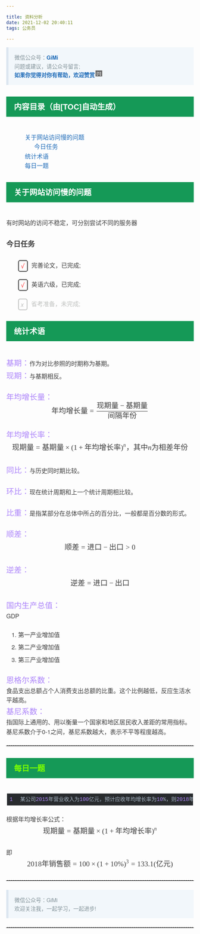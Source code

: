 ```yaml
---

title: 资料分析
date: 2021-12-02 20:40:11
tags: 公务员

---
```


<div class="output_wrapper" id="output_wrapper_id" style="font-size: 16px; color: rgb(62, 62, 62); line-height: 1.6; word-spacing: 0px; letter-spacing: 0px; font-family: 'Helvetica Neue', Helvetica, 'Hiragino Sans GB', 'Microsoft YaHei', Arial, sans-serif;"><blockquote style="line-height: inherit; display: block; padding: 15px 15px 15px 1rem; font-size: 0.9em; margin: 1em 0px; color: rgb(129, 145, 152); border-left: 6px solid rgb(220, 230, 240); background: rgb(242, 247, 251); overflow: auto; overflow-wrap: normal; word-break: normal;">
  <p style="font-size: inherit; color: inherit; line-height: inherit; padding: 0px; margin: 0px;">微信公众号：<strong style="font-size: inherit; color: inherit; line-height: inherit; margin: 0px; padding: 0px; font-weight: bold;"><a href="#jump_10" style="font-size: inherit; line-height: inherit; margin: 0px; padding: 0px; text-decoration: none; color: rgb(30, 107, 184); overflow-wrap: break-word;">GiMi</a></strong><br>问题或建议，请公众号留言;<br><strong style="font-size: inherit; color: inherit; line-height: inherit; margin: 0px; padding: 0px; font-weight: bold;"><a href="#jump_20" style="font-size: inherit; line-height: inherit; margin: 0px; padding: 0px; text-decoration: none; color: rgb(30, 107, 184); overflow-wrap: break-word;">如果你觉得对你有帮助，欢迎赞赏</a><a href="#footnote-1" style="font-size: inherit; line-height: inherit; margin: 0px; padding: 0px; text-decoration: none; color: rgb(30, 107, 184); overflow-wrap: break-word;"><sup style="line-height: inherit; vertical-align: super; margin: 0px 2px; padding: 1px 3px; color: rgb(255, 255, 255); background: rgb(102, 102, 102); font-size: 0.7em;">[1]</sup></a></strong></p>
</blockquote>
<h3 id="htoc" style="line-height: inherit; margin: 1.5em 0px; font-weight: bold; font-size: 1.3em; background: rgb(21, 153, 87); color: rgb(255, 255, 255); padding: 0.5em 1em; margin-bottom: 2em;"><span style="font-size: inherit; color: inherit; line-height: inherit; margin: 0px; padding: 0px;">内容目录（由[TOC]自动生成）</span></h3>
<p class="toc" id="tocid_0" style="font-size: inherit; color: inherit; line-height: inherit; padding: 0px; margin: 1.5em 0px; margin-left: 25px;"><span class="toc_item" style="font-size: inherit; color: inherit; line-height: inherit; margin: 0px; padding: 0px; display: block;"><span class="toc_left" style="font-size: inherit; color: inherit; line-height: inherit; margin: 0px; padding: 0px; margin-left: 25px;"><a href="#h" style="font-size: inherit; line-height: inherit; margin: 0px; padding: 0px; text-decoration: none; color: rgb(30, 107, 184); overflow-wrap: break-word;">关于网站访问慢的问题</a></span></span><span class="toc_item" style="font-size: inherit; color: inherit; line-height: inherit; margin: 0px; padding: 0px; display: block;"><span class="toc_left" style="font-size: inherit; color: inherit; line-height: inherit; margin: 0px; padding: 0px; margin-left: 25px;"><span class="toc_left" style="font-size: inherit; color: inherit; line-height: inherit; margin: 0px; padding: 0px; margin-left: 25px;"><a href="#h-1" style="font-size: inherit; line-height: inherit; margin: 0px; padding: 0px; text-decoration: none; color: rgb(30, 107, 184); overflow-wrap: break-word;">今日任务</a></span></span></span><span class="toc_item" style="font-size: inherit; color: inherit; line-height: inherit; margin: 0px; padding: 0px; display: block;"><span class="toc_left" style="font-size: inherit; color: inherit; line-height: inherit; margin: 0px; padding: 0px; margin-left: 25px;"><a href="#h-2" style="font-size: inherit; line-height: inherit; margin: 0px; padding: 0px; text-decoration: none; color: rgb(30, 107, 184); overflow-wrap: break-word;">统计术语</a></span></span><span class="toc_item" style="font-size: inherit; color: inherit; line-height: inherit; margin: 0px; padding: 0px; display: block;"><span class="toc_left" style="font-size: inherit; color: inherit; line-height: inherit; margin: 0px; padding: 0px; margin-left: 25px;"><a href="#hspanstylecolor7bff00span" style="font-size: inherit; line-height: inherit; margin: 0px; padding: 0px; text-decoration: none; color: rgb(30, 107, 184); overflow-wrap: break-word;">每日一题</a></span></span></p>
<h3 id="h" style="line-height: inherit; margin: 1.5em 0px; font-weight: bold; font-size: 1.3em; background: rgb(21, 153, 87); color: rgb(255, 255, 255); padding: 0.5em 1em; margin-bottom: 2em;"><span style="font-size: inherit; color: inherit; line-height: inherit; margin: 0px; padding: 0px;">关于网站访问慢的问题</span></h3>
<p style="font-size: inherit; color: inherit; line-height: inherit; padding: 0px; margin: 1.5em 0px;">有时网站的访问不稳定，可分别尝试不同的服务器</p>
<h4 id="h-1" style="color: inherit; line-height: inherit; padding: 0px; margin: 1.5em 0px; font-weight: bold; font-size: 1.2em;"><span style="font-size: inherit; color: inherit; line-height: inherit; margin: 0px; padding: 0px;">今日任务</span></h4>
<ul style="font-size: inherit; color: inherit; line-height: inherit; margin: 0px; padding: 0px; padding-left: 32px; list-style-type: disc;">
<p class="task-list-list checked" style="font-size: inherit; line-height: inherit; padding: 0px; margin: 1.5em 0px; color: rgb(62, 62, 62); list-style-type: none;"><i class="icon_check" style="font-size: inherit; color: inherit; line-height: inherit; margin: 0px; padding: 0px; display: inline-block; vertical-align: middle; margin-right: 10px;"><span style="border: 2px solid rgb(62, 62, 62); color: red; padding: 2px 8px 2px 5px; border-radius: 5px;">√</span></i>完善论文，已完成;</p>
<p class="task-list-list checked" style="font-size: inherit; line-height: inherit; padding: 0px; margin: 1.5em 0px; color: rgb(62, 62, 62); list-style-type: none;"><i class="icon_check" style="font-size: inherit; color: inherit; line-height: inherit; margin: 0px; padding: 0px; display: inline-block; vertical-align: middle; margin-right: 10px;"><span style="border: 2px solid rgb(62, 62, 62); color: red; padding: 2px 8px 2px 5px; border-radius: 5px;">√</span></i>英语六级，已完成;</p>
<p class="task-list-list uncheck" style="font-size: inherit; line-height: inherit; padding: 0px; margin: 1.5em 0px; color: rgb(191, 193, 191); list-style-type: none;"><i class="icon_uncheck" style="font-size: inherit; color: inherit; line-height: inherit; margin: 0px; padding: 0px; display: inline-block; vertical-align: middle; margin-right: 10px;"><span style="border: 2px solid rgb(191, 193, 191); color: rgb(191, 193, 191); padding: 2px 8px 2px 5px; border-radius: 5px;">x</span></i><span style="font-size: inherit; color: inherit; line-height: inherit; margin: 0px; padding: 0px;">省考准备，未完成; </span></p>
</ul>
<h3 id="h-2" style="line-height: inherit; margin: 1.5em 0px; font-weight: bold; font-size: 1.3em; background: rgb(21, 153, 87); color: rgb(255, 255, 255); padding: 0.5em 1em; margin-bottom: 2em;"><span style="font-size: inherit; color: inherit; line-height: inherit; margin: 0px; padding: 0px;">统计术语</span></h3>
<p style="font-size: inherit; color: inherit; line-height: inherit; padding: 0px; margin: 1.5em 0px;"><span style="line-height: inherit; margin: 0px; padding: 0px; font-size: 1.3em; color: #AE87FA;">基期：</span>作为对比参照的时期称为基期。<br><span style="line-height: inherit; margin: 0px; padding: 0px; font-size: 1.3em; color: #AE87FA;">现期：</span>与基期相反。</p>
<p style="font-size: inherit; color: inherit; line-height: inherit; padding: 0px; margin: 1.5em 0px;"><span style="line-height: inherit; margin: 0px; padding: 0px; font-size: 1.3em; color: #AE87FA;">年均增长量：</span><span class="katex-display" style="display: block; text-align: center; color: inherit; line-height: inherit; margin: 0px; padding: 0px; font-size: 1.22em;"><span class="katex" style="font: 1.21em / 1.2 KaTeX_Main, 'Times New Roman', serif; text-indent: 0px; text-rendering: auto; font-size: inherit; color: inherit; line-height: inherit; margin: 0px; white-space: nowrap; display: inline-block; text-align: center; padding: 3px;"><span class="katex-mathml" style="font-size: inherit; color: inherit; line-height: inherit; margin: 0px; position: absolute; clip: rect(1px, 1px, 1px, 1px); padding: 0px; border: 0px; height: 1px; width: 1px; overflow: hidden;"></span><span class="katex-html" aria-hidden="true" style="font-size: inherit; color: inherit; line-height: inherit; margin: 0px; padding: 0px; display: block;"><span class="base" style="font-size: inherit; color: inherit; line-height: inherit; margin: 0px; padding: 0px; position: relative; display: inline-block; white-space: nowrap; width: min-content;"><span class="strut" style="font-size: inherit; color: inherit; line-height: inherit; margin: 0px; padding: 0px; display: inline-block; height: 0.36687em; vertical-align: 0em;"></span><span class="mord cjk_fallback" style="font-size: inherit; color: inherit; line-height: inherit; margin: 0px; padding: 0px;">年</span><span class="mord cjk_fallback" style="font-size: inherit; color: inherit; line-height: inherit; margin: 0px; padding: 0px;">均</span><span class="mord cjk_fallback" style="font-size: inherit; color: inherit; line-height: inherit; margin: 0px; padding: 0px;">增</span><span class="mord cjk_fallback" style="font-size: inherit; color: inherit; line-height: inherit; margin: 0px; padding: 0px;">长</span><span class="mord cjk_fallback" style="font-size: inherit; color: inherit; line-height: inherit; margin: 0px; padding: 0px;">量</span><span class="mspace" style="font-size: inherit; color: inherit; line-height: inherit; margin: 0px; padding: 0px; display: inline-block; margin-right: 0.2777777777777778em;"></span><span class="mrel" style="font-size: inherit; color: inherit; line-height: inherit; margin: 0px; padding: 0px;">=</span><span class="mspace" style="font-size: inherit; color: inherit; line-height: inherit; margin: 0px; padding: 0px; display: inline-block; margin-right: 0.2777777777777778em;"></span></span><span class="base" style="font-size: inherit; color: inherit; line-height: inherit; margin: 0px; padding: 0px; position: relative; display: inline-block; white-space: nowrap; width: min-content;"><span class="strut" style="font-size: inherit; color: inherit; line-height: inherit; margin: 0px; padding: 0px; display: inline-block; height: 1.9463300000000001em; vertical-align: -0.686em;"></span><span class="mord" style="font-size: inherit; color: inherit; line-height: inherit; margin: 0px; padding: 0px;"><span class="mopen nulldelimiter" style="font-size: inherit; color: inherit; line-height: inherit; margin: 0px; padding: 0px; display: inline-block; width: 0.12em;"></span><span class="mfrac" style="font-size: inherit; color: inherit; line-height: inherit; margin: 0px; padding: 0px;"><span class="vlist-t vlist-t2" style="font-size: inherit; color: inherit; line-height: inherit; margin: 0px; padding: 0px; display: inline-table; table-layout: fixed; margin-right: -2px;"><span class="vlist-r" style="font-size: inherit; color: inherit; line-height: inherit; margin: 0px; padding: 0px; display: table-row; text-align: center;"><span class="vlist" style="font-size: inherit; color: inherit; line-height: inherit; margin: 0px; padding: 0px; display: table-cell; vertical-align: bottom; position: relative; height: 1.2603300000000002em;"><span style="font-size: inherit; color: inherit; line-height: inherit; margin: 0px; padding: 0px; display: block; height: 0px; position: relative; top: -2.314em;"><span class="pstrut" style="font-size: inherit; color: inherit; line-height: inherit; margin: 0px; padding: 0px; display: inline-block; overflow: hidden; width: 0px; height: 3em;"></span><span class="mord" style="font-size: inherit; color: inherit; line-height: inherit; margin: 0px; padding: 0px; display: inline-block;"><span class="mord cjk_fallback" style="font-size: inherit; color: inherit; line-height: inherit; margin: 0px; padding: 0px;">间</span><span class="mord cjk_fallback" style="font-size: inherit; color: inherit; line-height: inherit; margin: 0px; padding: 0px;">隔</span><span class="mord cjk_fallback" style="font-size: inherit; color: inherit; line-height: inherit; margin: 0px; padding: 0px;">年</span><span class="mord cjk_fallback" style="font-size: inherit; color: inherit; line-height: inherit; margin: 0px; padding: 0px;">份</span></span></span><span style="font-size: inherit; color: inherit; line-height: inherit; margin: 0px; padding: 0px; display: block; height: 0px; position: relative; top: -3.23em;"><span class="pstrut" style="font-size: inherit; color: inherit; line-height: inherit; margin: 0px; padding: 0px; display: inline-block; overflow: hidden; width: 0px; height: 3em;"></span><span class="frac-line" style="font-size: inherit; color: inherit; line-height: inherit; margin: 0px; padding: 0px; display: inline-block; width: 100%; border-bottom-style: solid; border-bottom-width: 0.04em;"></span></span><span style="font-size: inherit; color: inherit; line-height: inherit; margin: 0px; padding: 0px; display: block; height: 0px; position: relative; top: -3.677em;"><span class="pstrut" style="font-size: inherit; color: inherit; line-height: inherit; margin: 0px; padding: 0px; display: inline-block; overflow: hidden; width: 0px; height: 3em;"></span><span class="mord" style="font-size: inherit; color: inherit; line-height: inherit; margin: 0px; padding: 0px; display: inline-block;"><span class="mord cjk_fallback" style="font-size: inherit; color: inherit; line-height: inherit; margin: 0px; padding: 0px;">现</span><span class="mord cjk_fallback" style="font-size: inherit; color: inherit; line-height: inherit; margin: 0px; padding: 0px;">期</span><span class="mord cjk_fallback" style="font-size: inherit; color: inherit; line-height: inherit; margin: 0px; padding: 0px;">量</span><span class="mspace" style="font-size: inherit; color: inherit; line-height: inherit; margin: 0px; padding: 0px; display: inline-block; margin-right: 0.2222222222222222em;"></span><span class="mbin" style="font-size: inherit; color: inherit; line-height: inherit; margin: 0px; padding: 0px;">−</span><span class="mspace" style="font-size: inherit; color: inherit; line-height: inherit; margin: 0px; padding: 0px; display: inline-block; margin-right: 0.2222222222222222em;"></span><span class="mord cjk_fallback" style="font-size: inherit; color: inherit; line-height: inherit; margin: 0px; padding: 0px;">基</span><span class="mord cjk_fallback" style="font-size: inherit; color: inherit; line-height: inherit; margin: 0px; padding: 0px;">期</span><span class="mord cjk_fallback" style="font-size: inherit; color: inherit; line-height: inherit; margin: 0px; padding: 0px;">量</span></span></span></span><span class="vlist-s" style="color: inherit; line-height: inherit; margin: 0px; padding: 0px; display: table-cell; vertical-align: bottom; font-size: 1px; width: 2px; min-width: 2px;"></span></span><span class="vlist-r" style="font-size: inherit; color: inherit; line-height: inherit; margin: 0px; padding: 0px; display: table-row; text-align: center;"><span class="vlist" style="font-size: inherit; color: inherit; line-height: inherit; margin: 0px; padding: 0px; display: table-cell; vertical-align: bottom; position: relative; height: 0.686em;"><span style="font-size: inherit; color: inherit; line-height: inherit; margin: 0px; padding: 0px; display: block; height: 0px; position: relative;"></span></span></span></span></span><span class="mclose nulldelimiter" style="font-size: inherit; color: inherit; line-height: inherit; margin: 0px; padding: 0px; display: inline-block; width: 0.12em;"></span></span></span></span></span></span></p>
<p style="font-size: inherit; color: inherit; line-height: inherit; padding: 0px; margin: 1.5em 0px;"><span style="line-height: inherit; margin: 0px; padding: 0px; font-size: 1.3em; color: #AE87FA;">年均增长率：</span><span class="katex-display" style="display: block; text-align: center; color: inherit; line-height: inherit; margin: 0px; padding: 0px; font-size: 1.22em;"><span class="katex" style="font: 1.21em / 1.2 KaTeX_Main, 'Times New Roman', serif; text-indent: 0px; text-rendering: auto; font-size: inherit; color: inherit; line-height: inherit; margin: 0px; white-space: nowrap; display: inline-block; text-align: center; padding: 3px;"><span class="katex-mathml" style="font-size: inherit; color: inherit; line-height: inherit; margin: 0px; position: absolute; clip: rect(1px, 1px, 1px, 1px); padding: 0px; border: 0px; height: 1px; width: 1px; overflow: hidden;"></span><span class="katex-html" aria-hidden="true" style="font-size: inherit; color: inherit; line-height: inherit; margin: 0px; padding: 0px; display: block;"><span class="base" style="font-size: inherit; color: inherit; line-height: inherit; margin: 0px; padding: 0px; position: relative; display: inline-block; white-space: nowrap; width: min-content;"><span class="strut" style="font-size: inherit; color: inherit; line-height: inherit; margin: 0px; padding: 0px; display: inline-block; height: 0.36687em; vertical-align: 0em;"></span><span class="mord cjk_fallback" style="font-size: inherit; color: inherit; line-height: inherit; margin: 0px; padding: 0px;">现</span><span class="mord cjk_fallback" style="font-size: inherit; color: inherit; line-height: inherit; margin: 0px; padding: 0px;">期</span><span class="mord cjk_fallback" style="font-size: inherit; color: inherit; line-height: inherit; margin: 0px; padding: 0px;">量</span><span class="mspace" style="font-size: inherit; color: inherit; line-height: inherit; margin: 0px; padding: 0px; display: inline-block; margin-right: 0.2777777777777778em;"></span><span class="mrel" style="font-size: inherit; color: inherit; line-height: inherit; margin: 0px; padding: 0px;">=</span><span class="mspace" style="font-size: inherit; color: inherit; line-height: inherit; margin: 0px; padding: 0px; display: inline-block; margin-right: 0.2777777777777778em;"></span></span><span class="base" style="font-size: inherit; color: inherit; line-height: inherit; margin: 0px; padding: 0px; position: relative; display: inline-block; white-space: nowrap; width: min-content;"><span class="strut" style="font-size: inherit; color: inherit; line-height: inherit; margin: 0px; padding: 0px; display: inline-block; height: 0.66666em; vertical-align: -0.08333em;"></span><span class="mord cjk_fallback" style="font-size: inherit; color: inherit; line-height: inherit; margin: 0px; padding: 0px;">基</span><span class="mord cjk_fallback" style="font-size: inherit; color: inherit; line-height: inherit; margin: 0px; padding: 0px;">期</span><span class="mord cjk_fallback" style="font-size: inherit; color: inherit; line-height: inherit; margin: 0px; padding: 0px;">量</span><span class="mspace" style="font-size: inherit; color: inherit; line-height: inherit; margin: 0px; padding: 0px; display: inline-block; margin-right: 0.2222222222222222em;"></span><span class="mbin" style="font-size: inherit; color: inherit; line-height: inherit; margin: 0px; padding: 0px;">×</span><span class="mspace" style="font-size: inherit; color: inherit; line-height: inherit; margin: 0px; padding: 0px; display: inline-block; margin-right: 0.2222222222222222em;"></span></span><span class="base" style="font-size: inherit; color: inherit; line-height: inherit; margin: 0px; padding: 0px; position: relative; display: inline-block; white-space: nowrap; width: min-content;"><span class="strut" style="font-size: inherit; color: inherit; line-height: inherit; margin: 0px; padding: 0px; display: inline-block; height: 1em; vertical-align: -0.25em;"></span><span class="mopen" style="font-size: inherit; color: inherit; line-height: inherit; margin: 0px; padding: 0px;">(</span><span class="mord" style="font-size: inherit; color: inherit; line-height: inherit; margin: 0px; padding: 0px;">1</span><span class="mspace" style="font-size: inherit; color: inherit; line-height: inherit; margin: 0px; padding: 0px; display: inline-block; margin-right: 0.2222222222222222em;"></span><span class="mbin" style="font-size: inherit; color: inherit; line-height: inherit; margin: 0px; padding: 0px;">+</span><span class="mspace" style="font-size: inherit; color: inherit; line-height: inherit; margin: 0px; padding: 0px; display: inline-block; margin-right: 0.2222222222222222em;"></span></span><span class="base" style="font-size: inherit; color: inherit; line-height: inherit; margin: 0px; padding: 0px; position: relative; display: inline-block; white-space: nowrap; width: min-content;"><span class="strut" style="font-size: inherit; color: inherit; line-height: inherit; margin: 0px; padding: 0px; display: inline-block; height: 1em; vertical-align: -0.25em;"></span><span class="mord cjk_fallback" style="font-size: inherit; color: inherit; line-height: inherit; margin: 0px; padding: 0px;">年</span><span class="mord cjk_fallback" style="font-size: inherit; color: inherit; line-height: inherit; margin: 0px; padding: 0px;">均</span><span class="mord cjk_fallback" style="font-size: inherit; color: inherit; line-height: inherit; margin: 0px; padding: 0px;">增</span><span class="mord cjk_fallback" style="font-size: inherit; color: inherit; line-height: inherit; margin: 0px; padding: 0px;">长</span><span class="mord cjk_fallback" style="font-size: inherit; color: inherit; line-height: inherit; margin: 0px; padding: 0px;">率</span><span class="mclose" style="font-size: inherit; color: inherit; line-height: inherit; margin: 0px; padding: 0px;"><span class="mclose" style="font-size: inherit; color: inherit; line-height: inherit; margin: 0px; padding: 0px;">)</span><span class="msupsub" style="font-size: inherit; color: inherit; line-height: inherit; margin: 0px; padding: 0px; text-align: left;"><span class="vlist-t" style="font-size: inherit; color: inherit; line-height: inherit; margin: 0px; padding: 0px; display: inline-table; table-layout: fixed;"><span class="vlist-r" style="font-size: inherit; color: inherit; line-height: inherit; margin: 0px; padding: 0px; display: table-row;"><span class="vlist" style="font-size: inherit; color: inherit; line-height: inherit; margin: 0px; padding: 0px; display: table-cell; vertical-align: bottom; position: relative; height: 0.7143919999999999em;"><span style="font-size: inherit; color: inherit; line-height: inherit; margin: 0px; padding: 0px; display: block; height: 0px; position: relative; top: -3.113em; margin-right: 0.05em;"><span class="pstrut" style="font-size: inherit; color: inherit; line-height: inherit; margin: 0px; padding: 0px; display: inline-block; overflow: hidden; width: 0px; height: 2.7em;"></span><span class="sizing reset-size6 size3 mtight" style="color: inherit; line-height: inherit; margin: 0px; padding: 0px; display: inline-block; font-size: 0.7em;"><span class="mord mathit mtight" style="font-size: inherit; color: inherit; line-height: inherit; margin: 0px; padding: 0px; font-family: KaTeX_Math; font-style: italic;">n</span></span></span></span></span></span></span></span><span class="mord cjk_fallback" style="font-size: inherit; color: inherit; line-height: inherit; margin: 0px; padding: 0px;">，</span><span class="mord cjk_fallback" style="font-size: inherit; color: inherit; line-height: inherit; margin: 0px; padding: 0px;">其</span><span class="mord cjk_fallback" style="font-size: inherit; color: inherit; line-height: inherit; margin: 0px; padding: 0px;">中</span><span class="mord mathit" style="font-size: inherit; color: inherit; line-height: inherit; margin: 0px; padding: 0px; font-family: KaTeX_Math; font-style: italic;">n</span><span class="mord cjk_fallback" style="font-size: inherit; color: inherit; line-height: inherit; margin: 0px; padding: 0px;">为</span><span class="mord cjk_fallback" style="font-size: inherit; color: inherit; line-height: inherit; margin: 0px; padding: 0px;">相</span><span class="mord cjk_fallback" style="font-size: inherit; color: inherit; line-height: inherit; margin: 0px; padding: 0px;">差</span><span class="mord cjk_fallback" style="font-size: inherit; color: inherit; line-height: inherit; margin: 0px; padding: 0px;">年</span><span class="mord cjk_fallback" style="font-size: inherit; color: inherit; line-height: inherit; margin: 0px; padding: 0px;">份</span></span></span></span></span></p>
<p style="font-size: inherit; color: inherit; line-height: inherit; padding: 0px; margin: 1.5em 0px;"><span style="line-height: inherit; margin: 0px; padding: 0px; font-size: 1.3em; color: #AE87FA;">同比：</span>与历史同时期比较。</p>
<p style="font-size: inherit; color: inherit; line-height: inherit; padding: 0px; margin: 1.5em 0px;"><span style="line-height: inherit; margin: 0px; padding: 0px; font-size: 1.3em; color: #AE87FA;">环比：</span>现在统计周期和上一个统计周期相比较。</p>
<p style="font-size: inherit; color: inherit; line-height: inherit; padding: 0px; margin: 1.5em 0px;"><span style="line-height: inherit; margin: 0px; padding: 0px; font-size: 1.3em; color: #AE87FA;">比重：</span>是指某部分在总体中所占的百分比，一般都是百分数的形式。</p>
<p style="font-size: inherit; color: inherit; line-height: inherit; padding: 0px; margin: 1.5em 0px;"><span style="line-height: inherit; margin: 0px; padding: 0px; font-size: 1.3em; color: #AE87FA;">顺差：</span><br><span class="katex-display" style="display: block; text-align: center; color: inherit; line-height: inherit; margin: 0px; padding: 0px; font-size: 1.22em;"><span class="katex" style="font: 1.21em / 1.2 KaTeX_Main, 'Times New Roman', serif; text-indent: 0px; text-rendering: auto; font-size: inherit; color: inherit; line-height: inherit; margin: 0px; white-space: nowrap; display: inline-block; text-align: center; padding: 3px;"><span class="katex-mathml" style="font-size: inherit; color: inherit; line-height: inherit; margin: 0px; position: absolute; clip: rect(1px, 1px, 1px, 1px); padding: 0px; border: 0px; height: 1px; width: 1px; overflow: hidden;"></span><span class="katex-html" aria-hidden="true" style="font-size: inherit; color: inherit; line-height: inherit; margin: 0px; padding: 0px; display: block;"><span class="base" style="font-size: inherit; color: inherit; line-height: inherit; margin: 0px; padding: 0px; position: relative; display: inline-block; white-space: nowrap; width: min-content;"><span class="strut" style="font-size: inherit; color: inherit; line-height: inherit; margin: 0px; padding: 0px; display: inline-block; height: 0.36687em; vertical-align: 0em;"></span><span class="mord cjk_fallback" style="font-size: inherit; color: inherit; line-height: inherit; margin: 0px; padding: 0px;">顺</span><span class="mord cjk_fallback" style="font-size: inherit; color: inherit; line-height: inherit; margin: 0px; padding: 0px;">差</span><span class="mspace" style="font-size: inherit; color: inherit; line-height: inherit; margin: 0px; padding: 0px; display: inline-block; margin-right: 0.2777777777777778em;"></span><span class="mrel" style="font-size: inherit; color: inherit; line-height: inherit; margin: 0px; padding: 0px;">=</span><span class="mspace" style="font-size: inherit; color: inherit; line-height: inherit; margin: 0px; padding: 0px; display: inline-block; margin-right: 0.2777777777777778em;"></span></span><span class="base" style="font-size: inherit; color: inherit; line-height: inherit; margin: 0px; padding: 0px; position: relative; display: inline-block; white-space: nowrap; width: min-content;"><span class="strut" style="font-size: inherit; color: inherit; line-height: inherit; margin: 0px; padding: 0px; display: inline-block; height: 0.66666em; vertical-align: -0.08333em;"></span><span class="mord cjk_fallback" style="font-size: inherit; color: inherit; line-height: inherit; margin: 0px; padding: 0px;">进</span><span class="mord cjk_fallback" style="font-size: inherit; color: inherit; line-height: inherit; margin: 0px; padding: 0px;">口</span><span class="mspace" style="font-size: inherit; color: inherit; line-height: inherit; margin: 0px; padding: 0px; display: inline-block; margin-right: 0.2222222222222222em;"></span><span class="mbin" style="font-size: inherit; color: inherit; line-height: inherit; margin: 0px; padding: 0px;">−</span><span class="mspace" style="font-size: inherit; color: inherit; line-height: inherit; margin: 0px; padding: 0px; display: inline-block; margin-right: 0.2222222222222222em;"></span></span><span class="base" style="font-size: inherit; color: inherit; line-height: inherit; margin: 0px; padding: 0px; position: relative; display: inline-block; white-space: nowrap; width: min-content;"><span class="strut" style="font-size: inherit; color: inherit; line-height: inherit; margin: 0px; padding: 0px; display: inline-block; height: 0.5782em; vertical-align: -0.0391em;"></span><span class="mord cjk_fallback" style="font-size: inherit; color: inherit; line-height: inherit; margin: 0px; padding: 0px;">出</span><span class="mord cjk_fallback" style="font-size: inherit; color: inherit; line-height: inherit; margin: 0px; padding: 0px;">口</span><span class="mspace" style="font-size: inherit; color: inherit; line-height: inherit; margin: 0px; padding: 0px; display: inline-block; margin-right: 0.2777777777777778em;"></span><span class="mrel" style="font-size: inherit; color: inherit; line-height: inherit; margin: 0px; padding: 0px;">&gt;</span><span class="mspace" style="font-size: inherit; color: inherit; line-height: inherit; margin: 0px; padding: 0px; display: inline-block; margin-right: 0.2777777777777778em;"></span></span><span class="base" style="font-size: inherit; color: inherit; line-height: inherit; margin: 0px; padding: 0px; position: relative; display: inline-block; white-space: nowrap; width: min-content;"><span class="strut" style="font-size: inherit; color: inherit; line-height: inherit; margin: 0px; padding: 0px; display: inline-block; height: 0.64444em; vertical-align: 0em;"></span><span class="mord" style="font-size: inherit; color: inherit; line-height: inherit; margin: 0px; padding: 0px;">0</span></span></span></span></span><br><span style="line-height: inherit; margin: 0px; padding: 0px; font-size: 1.3em; color: #AE87FA;">逆差：</span><br><span class="katex-display" style="display: block; text-align: center; color: inherit; line-height: inherit; margin: 0px; padding: 0px; font-size: 1.22em;"><span class="katex" style="font: 1.21em / 1.2 KaTeX_Main, 'Times New Roman', serif; text-indent: 0px; text-rendering: auto; font-size: inherit; color: inherit; line-height: inherit; margin: 0px; white-space: nowrap; display: inline-block; text-align: center; padding: 3px;"><span class="katex-mathml" style="font-size: inherit; color: inherit; line-height: inherit; margin: 0px; position: absolute; clip: rect(1px, 1px, 1px, 1px); padding: 0px; border: 0px; height: 1px; width: 1px; overflow: hidden;"></span><span class="katex-html" aria-hidden="true" style="font-size: inherit; color: inherit; line-height: inherit; margin: 0px; padding: 0px; display: block;"><span class="base" style="font-size: inherit; color: inherit; line-height: inherit; margin: 0px; padding: 0px; position: relative; display: inline-block; white-space: nowrap; width: min-content;"><span class="strut" style="font-size: inherit; color: inherit; line-height: inherit; margin: 0px; padding: 0px; display: inline-block; height: 0.36687em; vertical-align: 0em;"></span><span class="mord cjk_fallback" style="font-size: inherit; color: inherit; line-height: inherit; margin: 0px; padding: 0px;">逆</span><span class="mord cjk_fallback" style="font-size: inherit; color: inherit; line-height: inherit; margin: 0px; padding: 0px;">差</span><span class="mspace" style="font-size: inherit; color: inherit; line-height: inherit; margin: 0px; padding: 0px; display: inline-block; margin-right: 0.2777777777777778em;"></span><span class="mrel" style="font-size: inherit; color: inherit; line-height: inherit; margin: 0px; padding: 0px;">=</span><span class="mspace" style="font-size: inherit; color: inherit; line-height: inherit; margin: 0px; padding: 0px; display: inline-block; margin-right: 0.2777777777777778em;"></span></span><span class="base" style="font-size: inherit; color: inherit; line-height: inherit; margin: 0px; padding: 0px; position: relative; display: inline-block; white-space: nowrap; width: min-content;"><span class="strut" style="font-size: inherit; color: inherit; line-height: inherit; margin: 0px; padding: 0px; display: inline-block; height: 0.66666em; vertical-align: -0.08333em;"></span><span class="mord cjk_fallback" style="font-size: inherit; color: inherit; line-height: inherit; margin: 0px; padding: 0px;">进</span><span class="mord cjk_fallback" style="font-size: inherit; color: inherit; line-height: inherit; margin: 0px; padding: 0px;">口</span><span class="mspace" style="font-size: inherit; color: inherit; line-height: inherit; margin: 0px; padding: 0px; display: inline-block; margin-right: 0.2222222222222222em;"></span><span class="mbin" style="font-size: inherit; color: inherit; line-height: inherit; margin: 0px; padding: 0px;">−</span><span class="mspace" style="font-size: inherit; color: inherit; line-height: inherit; margin: 0px; padding: 0px; display: inline-block; margin-right: 0.2222222222222222em;"></span></span><span class="base" style="font-size: inherit; color: inherit; line-height: inherit; margin: 0px; padding: 0px; position: relative; display: inline-block; white-space: nowrap; width: min-content;"><span class="strut" style="font-size: inherit; color: inherit; line-height: inherit; margin: 0px; padding: 0px; display: inline-block; height: 0em; vertical-align: 0em;"></span><span class="mord cjk_fallback" style="font-size: inherit; color: inherit; line-height: inherit; margin: 0px; padding: 0px;">出</span><span class="mord cjk_fallback" style="font-size: inherit; color: inherit; line-height: inherit; margin: 0px; padding: 0px;">口</span></span></span></span></span></p>
<p style="font-size: inherit; color: inherit; line-height: inherit; padding: 0px; margin: 1.5em 0px;"><span style="line-height: inherit; margin: 0px; padding: 0px; font-size: 1.3em; color: #AE87FA;">国内生产总值：</span><br>GDP</p>
<ol style="font-size: inherit; color: inherit; line-height: inherit; margin: 0px; padding: 0px; padding-left: 32px; list-style-type: decimal;">
<li style="font-size: inherit; color: inherit; line-height: inherit; margin: 0px; padding: 0px; margin-bottom: 0.5em;"><span style="font-size: inherit; color: inherit; line-height: inherit; margin: 0px; padding: 0px;">第一产业增加值</span></li>
<li style="font-size: inherit; color: inherit; line-height: inherit; margin: 0px; padding: 0px; margin-bottom: 0.5em;"><span style="font-size: inherit; color: inherit; line-height: inherit; margin: 0px; padding: 0px;">第二产业增加值</span></li>
<li style="font-size: inherit; color: inherit; line-height: inherit; margin: 0px; padding: 0px; margin-bottom: 0.5em;"><span style="font-size: inherit; color: inherit; line-height: inherit; margin: 0px; padding: 0px;">第三产业增加值</span></li>
</ol>
<p style="font-size: inherit; color: inherit; line-height: inherit; padding: 0px; margin: 1.5em 0px;"><span style="line-height: inherit; margin: 0px; padding: 0px; font-size: 1.3em; color: #AE87FA;">恩格尔系数：</span><br>食品支出总额占个人消费支出总额的比重。这个比例越低，反应生活水平越高。<br><span style="line-height: inherit; margin: 0px; padding: 0px; font-size: 1.3em; color: #AE87FA;">基尼系数：</span><br>指国际上通用的、用以衡量一个国家和地区居民收入差距的常用指标。<br>基尼系数介于0-1之间，基尼系数越大，表示不平等程度越高。</p>
<hr style="font-size: inherit; color: inherit; line-height: inherit; padding: 0px; height: 1px; margin: 1.5rem 0px; border-right: none; border-bottom: none; border-left: none; border-image: initial; border-top: 1px dashed rgb(165, 165, 165);">
<h3 id="hspanstylecolor7bff00span" style="line-height: inherit; margin: 1.5em 0px; font-weight: bold; font-size: 1.3em; background: rgb(21, 153, 87); color: rgb(255, 255, 255); padding: 0.5em 1em; margin-bottom: 2em;"><span style="font-size: inherit; color: inherit; line-height: inherit; margin: 0px; padding: 0px;"><span style="font-size: inherit; line-height: inherit; margin: 0px; padding: 0px; color: #7BFF00;">每日一题</span></span></h3>
<pre style="font-size: inherit; color: inherit; line-height: inherit; margin: 0px; padding: 0px;"><code class="javascript language-javascript hljs" style="overflow-wrap: break-word; margin: 0px 2px; line-height: 18px; font-size: 14px; font-weight: normal; word-spacing: 0px; letter-spacing: 0px; font-family: Consolas, Inconsolata, Courier, monospace; border-radius: 0px; color: rgb(169, 183, 198); background: rgb(40, 43, 46); overflow-x: auto; padding: 0.5em; white-space: pre !important; word-wrap: normal !important; word-break: normal !important; overflow: auto !important; display: -webkit-box !important;"><span class="linenum hljs-number" style="font-size: inherit; line-height: inherit; margin: 0px; padding: 0px; color: rgb(174, 135, 250); padding-right: 20px; word-spacing: 0px; word-wrap: inherit !important; word-break: inherit !important;">1</span>某公司<span class="hljs-number" style="font-size: inherit; line-height: inherit; margin: 0px; padding: 0px; color: rgb(174, 135, 250); word-wrap: inherit !important; word-break: inherit !important;">2015</span>年营业收入为<span class="hljs-number" style="font-size: inherit; line-height: inherit; margin: 0px; padding: 0px; color: rgb(174, 135, 250); word-wrap: inherit !important; word-break: inherit !important;">100</span>亿元，预计应收年均增长率为<span class="hljs-number" style="font-size: inherit; line-height: inherit; margin: 0px; padding: 0px; color: rgb(174, 135, 250); word-wrap: inherit !important; word-break: inherit !important;">10</span>%，则<span class="hljs-number" style="font-size: inherit; line-height: inherit; margin: 0px; padding: 0px; color: rgb(174, 135, 250); word-wrap: inherit !important; word-break: inherit !important;">2018</span>年销售额为____亿元。<br></code></pre>
<p style="font-size: inherit; color: inherit; line-height: inherit; padding: 0px; margin: 1.5em 0px;">根据年均增长率公式：<span class="katex-display" style="display: block; text-align: center; color: inherit; line-height: inherit; margin: 0px; padding: 0px; font-size: 1.22em;"><span class="katex" style="font: 1.21em / 1.2 KaTeX_Main, 'Times New Roman', serif; text-indent: 0px; text-rendering: auto; font-size: inherit; color: inherit; line-height: inherit; margin: 0px; white-space: nowrap; display: inline-block; text-align: center; padding: 3px;"><span class="katex-mathml" style="font-size: inherit; color: inherit; line-height: inherit; margin: 0px; position: absolute; clip: rect(1px, 1px, 1px, 1px); padding: 0px; border: 0px; height: 1px; width: 1px; overflow: hidden;"></span><span class="katex-html" aria-hidden="true" style="font-size: inherit; color: inherit; line-height: inherit; margin: 0px; padding: 0px; display: block;"><span class="base" style="font-size: inherit; color: inherit; line-height: inherit; margin: 0px; padding: 0px; position: relative; display: inline-block; white-space: nowrap; width: min-content;"><span class="strut" style="font-size: inherit; color: inherit; line-height: inherit; margin: 0px; padding: 0px; display: inline-block; height: 0.36687em; vertical-align: 0em;"></span><span class="mord cjk_fallback" style="font-size: inherit; color: inherit; line-height: inherit; margin: 0px; padding: 0px;">现</span><span class="mord cjk_fallback" style="font-size: inherit; color: inherit; line-height: inherit; margin: 0px; padding: 0px;">期</span><span class="mord cjk_fallback" style="font-size: inherit; color: inherit; line-height: inherit; margin: 0px; padding: 0px;">量</span><span class="mspace" style="font-size: inherit; color: inherit; line-height: inherit; margin: 0px; padding: 0px; display: inline-block; margin-right: 0.2777777777777778em;"></span><span class="mrel" style="font-size: inherit; color: inherit; line-height: inherit; margin: 0px; padding: 0px;">=</span><span class="mspace" style="font-size: inherit; color: inherit; line-height: inherit; margin: 0px; padding: 0px; display: inline-block; margin-right: 0.2777777777777778em;"></span></span><span class="base" style="font-size: inherit; color: inherit; line-height: inherit; margin: 0px; padding: 0px; position: relative; display: inline-block; white-space: nowrap; width: min-content;"><span class="strut" style="font-size: inherit; color: inherit; line-height: inherit; margin: 0px; padding: 0px; display: inline-block; height: 0.66666em; vertical-align: -0.08333em;"></span><span class="mord cjk_fallback" style="font-size: inherit; color: inherit; line-height: inherit; margin: 0px; padding: 0px;">基</span><span class="mord cjk_fallback" style="font-size: inherit; color: inherit; line-height: inherit; margin: 0px; padding: 0px;">期</span><span class="mord cjk_fallback" style="font-size: inherit; color: inherit; line-height: inherit; margin: 0px; padding: 0px;">量</span><span class="mspace" style="font-size: inherit; color: inherit; line-height: inherit; margin: 0px; padding: 0px; display: inline-block; margin-right: 0.2222222222222222em;"></span><span class="mbin" style="font-size: inherit; color: inherit; line-height: inherit; margin: 0px; padding: 0px;">×</span><span class="mspace" style="font-size: inherit; color: inherit; line-height: inherit; margin: 0px; padding: 0px; display: inline-block; margin-right: 0.2222222222222222em;"></span></span><span class="base" style="font-size: inherit; color: inherit; line-height: inherit; margin: 0px; padding: 0px; position: relative; display: inline-block; white-space: nowrap; width: min-content;"><span class="strut" style="font-size: inherit; color: inherit; line-height: inherit; margin: 0px; padding: 0px; display: inline-block; height: 1em; vertical-align: -0.25em;"></span><span class="mopen" style="font-size: inherit; color: inherit; line-height: inherit; margin: 0px; padding: 0px;">(</span><span class="mord" style="font-size: inherit; color: inherit; line-height: inherit; margin: 0px; padding: 0px;">1</span><span class="mspace" style="font-size: inherit; color: inherit; line-height: inherit; margin: 0px; padding: 0px; display: inline-block; margin-right: 0.2222222222222222em;"></span><span class="mbin" style="font-size: inherit; color: inherit; line-height: inherit; margin: 0px; padding: 0px;">+</span><span class="mspace" style="font-size: inherit; color: inherit; line-height: inherit; margin: 0px; padding: 0px; display: inline-block; margin-right: 0.2222222222222222em;"></span></span><span class="base" style="font-size: inherit; color: inherit; line-height: inherit; margin: 0px; padding: 0px; position: relative; display: inline-block; white-space: nowrap; width: min-content;"><span class="strut" style="font-size: inherit; color: inherit; line-height: inherit; margin: 0px; padding: 0px; display: inline-block; height: 1em; vertical-align: -0.25em;"></span><span class="mord cjk_fallback" style="font-size: inherit; color: inherit; line-height: inherit; margin: 0px; padding: 0px;">年</span><span class="mord cjk_fallback" style="font-size: inherit; color: inherit; line-height: inherit; margin: 0px; padding: 0px;">均</span><span class="mord cjk_fallback" style="font-size: inherit; color: inherit; line-height: inherit; margin: 0px; padding: 0px;">增</span><span class="mord cjk_fallback" style="font-size: inherit; color: inherit; line-height: inherit; margin: 0px; padding: 0px;">长</span><span class="mord cjk_fallback" style="font-size: inherit; color: inherit; line-height: inherit; margin: 0px; padding: 0px;">率</span><span class="mclose" style="font-size: inherit; color: inherit; line-height: inherit; margin: 0px; padding: 0px;"><span class="mclose" style="font-size: inherit; color: inherit; line-height: inherit; margin: 0px; padding: 0px;">)</span><span class="msupsub" style="font-size: inherit; color: inherit; line-height: inherit; margin: 0px; padding: 0px; text-align: left;"><span class="vlist-t" style="font-size: inherit; color: inherit; line-height: inherit; margin: 0px; padding: 0px; display: inline-table; table-layout: fixed;"><span class="vlist-r" style="font-size: inherit; color: inherit; line-height: inherit; margin: 0px; padding: 0px; display: table-row;"><span class="vlist" style="font-size: inherit; color: inherit; line-height: inherit; margin: 0px; padding: 0px; display: table-cell; vertical-align: bottom; position: relative; height: 0.7143919999999999em;"><span style="font-size: inherit; color: inherit; line-height: inherit; margin: 0px; padding: 0px; display: block; height: 0px; position: relative; top: -3.113em; margin-right: 0.05em;"><span class="pstrut" style="font-size: inherit; color: inherit; line-height: inherit; margin: 0px; padding: 0px; display: inline-block; overflow: hidden; width: 0px; height: 2.7em;"></span><span class="sizing reset-size6 size3 mtight" style="color: inherit; line-height: inherit; margin: 0px; padding: 0px; display: inline-block; font-size: 0.7em;"><span class="mord mathit mtight" style="font-size: inherit; color: inherit; line-height: inherit; margin: 0px; padding: 0px; font-family: KaTeX_Math; font-style: italic;">n</span></span></span></span></span></span></span></span></span></span></span></span><br>即<span class="katex-display" style="display: block; text-align: center; color: inherit; line-height: inherit; margin: 0px; padding: 0px; font-size: 1.22em;"><span class="katex" style="font: 1.21em / 1.2 KaTeX_Main, 'Times New Roman', serif; text-indent: 0px; text-rendering: auto; font-size: inherit; color: inherit; line-height: inherit; margin: 0px; white-space: nowrap; display: inline-block; text-align: center; padding: 3px;"><span class="katex-mathml" style="font-size: inherit; color: inherit; line-height: inherit; margin: 0px; position: absolute; clip: rect(1px, 1px, 1px, 1px); padding: 0px; border: 0px; height: 1px; width: 1px; overflow: hidden;"></span><span class="katex-html" aria-hidden="true" style="font-size: inherit; color: inherit; line-height: inherit; margin: 0px; padding: 0px; display: block;"><span class="base" style="font-size: inherit; color: inherit; line-height: inherit; margin: 0px; padding: 0px; position: relative; display: inline-block; white-space: nowrap; width: min-content;"><span class="strut" style="font-size: inherit; color: inherit; line-height: inherit; margin: 0px; padding: 0px; display: inline-block; height: 0.64444em; vertical-align: 0em;"></span><span class="mord" style="font-size: inherit; color: inherit; line-height: inherit; margin: 0px; padding: 0px;">2</span><span class="mord" style="font-size: inherit; color: inherit; line-height: inherit; margin: 0px; padding: 0px;">0</span><span class="mord" style="font-size: inherit; color: inherit; line-height: inherit; margin: 0px; padding: 0px;">1</span><span class="mord" style="font-size: inherit; color: inherit; line-height: inherit; margin: 0px; padding: 0px;">8</span><span class="mord cjk_fallback" style="font-size: inherit; color: inherit; line-height: inherit; margin: 0px; padding: 0px;">年</span><span class="mord cjk_fallback" style="font-size: inherit; color: inherit; line-height: inherit; margin: 0px; padding: 0px;">销</span><span class="mord cjk_fallback" style="font-size: inherit; color: inherit; line-height: inherit; margin: 0px; padding: 0px;">售</span><span class="mord cjk_fallback" style="font-size: inherit; color: inherit; line-height: inherit; margin: 0px; padding: 0px;">额</span><span class="mspace" style="font-size: inherit; color: inherit; line-height: inherit; margin: 0px; padding: 0px; display: inline-block; margin-right: 0.2777777777777778em;"></span><span class="mrel" style="font-size: inherit; color: inherit; line-height: inherit; margin: 0px; padding: 0px;">=</span><span class="mspace" style="font-size: inherit; color: inherit; line-height: inherit; margin: 0px; padding: 0px; display: inline-block; margin-right: 0.2777777777777778em;"></span></span><span class="base" style="font-size: inherit; color: inherit; line-height: inherit; margin: 0px; padding: 0px; position: relative; display: inline-block; white-space: nowrap; width: min-content;"><span class="strut" style="font-size: inherit; color: inherit; line-height: inherit; margin: 0px; padding: 0px; display: inline-block; height: 0.72777em; vertical-align: -0.08333em;"></span><span class="mord" style="font-size: inherit; color: inherit; line-height: inherit; margin: 0px; padding: 0px;">1</span><span class="mord" style="font-size: inherit; color: inherit; line-height: inherit; margin: 0px; padding: 0px;">0</span><span class="mord" style="font-size: inherit; color: inherit; line-height: inherit; margin: 0px; padding: 0px;">0</span><span class="mspace" style="font-size: inherit; color: inherit; line-height: inherit; margin: 0px; padding: 0px; display: inline-block; margin-right: 0.2222222222222222em;"></span><span class="mbin" style="font-size: inherit; color: inherit; line-height: inherit; margin: 0px; padding: 0px;">×</span><span class="mspace" style="font-size: inherit; color: inherit; line-height: inherit; margin: 0px; padding: 0px; display: inline-block; margin-right: 0.2222222222222222em;"></span></span><span class="base" style="font-size: inherit; color: inherit; line-height: inherit; margin: 0px; padding: 0px; position: relative; display: inline-block; white-space: nowrap; width: min-content;"><span class="strut" style="font-size: inherit; color: inherit; line-height: inherit; margin: 0px; padding: 0px; display: inline-block; height: 1em; vertical-align: -0.25em;"></span><span class="mopen" style="font-size: inherit; color: inherit; line-height: inherit; margin: 0px; padding: 0px;">(</span><span class="mord" style="font-size: inherit; color: inherit; line-height: inherit; margin: 0px; padding: 0px;">1</span><span class="mspace" style="font-size: inherit; color: inherit; line-height: inherit; margin: 0px; padding: 0px; display: inline-block; margin-right: 0.2222222222222222em;"></span><span class="mbin" style="font-size: inherit; color: inherit; line-height: inherit; margin: 0px; padding: 0px;">+</span><span class="mspace" style="font-size: inherit; color: inherit; line-height: inherit; margin: 0px; padding: 0px; display: inline-block; margin-right: 0.2222222222222222em;"></span></span><span class="base" style="font-size: inherit; color: inherit; line-height: inherit; margin: 0px; padding: 0px; position: relative; display: inline-block; white-space: nowrap; width: min-content;"><span class="strut" style="font-size: inherit; color: inherit; line-height: inherit; margin: 0px; padding: 0px; display: inline-block; height: 1.1141079999999999em; vertical-align: -0.25em;"></span><span class="mord" style="font-size: inherit; color: inherit; line-height: inherit; margin: 0px; padding: 0px;">1</span><span class="mord" style="font-size: inherit; color: inherit; line-height: inherit; margin: 0px; padding: 0px;">0</span><span class="mord" style="font-size: inherit; color: inherit; line-height: inherit; margin: 0px; padding: 0px;">%</span><span class="mclose" style="font-size: inherit; color: inherit; line-height: inherit; margin: 0px; padding: 0px;"><span class="mclose" style="font-size: inherit; color: inherit; line-height: inherit; margin: 0px; padding: 0px;">)</span><span class="msupsub" style="font-size: inherit; color: inherit; line-height: inherit; margin: 0px; padding: 0px; text-align: left;"><span class="vlist-t" style="font-size: inherit; color: inherit; line-height: inherit; margin: 0px; padding: 0px; display: inline-table; table-layout: fixed;"><span class="vlist-r" style="font-size: inherit; color: inherit; line-height: inherit; margin: 0px; padding: 0px; display: table-row;"><span class="vlist" style="font-size: inherit; color: inherit; line-height: inherit; margin: 0px; padding: 0px; display: table-cell; vertical-align: bottom; position: relative; height: 0.8641079999999999em;"><span style="font-size: inherit; color: inherit; line-height: inherit; margin: 0px; padding: 0px; display: block; height: 0px; position: relative; top: -3.113em; margin-right: 0.05em;"><span class="pstrut" style="font-size: inherit; color: inherit; line-height: inherit; margin: 0px; padding: 0px; display: inline-block; overflow: hidden; width: 0px; height: 2.7em;"></span><span class="sizing reset-size6 size3 mtight" style="color: inherit; line-height: inherit; margin: 0px; padding: 0px; display: inline-block; font-size: 0.7em;"><span class="mord mtight" style="font-size: inherit; color: inherit; line-height: inherit; margin: 0px; padding: 0px;">3</span></span></span></span></span></span></span></span><span class="mspace" style="font-size: inherit; color: inherit; line-height: inherit; margin: 0px; padding: 0px; display: inline-block; margin-right: 0.2777777777777778em;"></span><span class="mrel" style="font-size: inherit; color: inherit; line-height: inherit; margin: 0px; padding: 0px;">=</span><span class="mspace" style="font-size: inherit; color: inherit; line-height: inherit; margin: 0px; padding: 0px; display: inline-block; margin-right: 0.2777777777777778em;"></span></span><span class="base" style="font-size: inherit; color: inherit; line-height: inherit; margin: 0px; padding: 0px; position: relative; display: inline-block; white-space: nowrap; width: min-content;"><span class="strut" style="font-size: inherit; color: inherit; line-height: inherit; margin: 0px; padding: 0px; display: inline-block; height: 1em; vertical-align: -0.25em;"></span><span class="mord" style="font-size: inherit; color: inherit; line-height: inherit; margin: 0px; padding: 0px;">1</span><span class="mord" style="font-size: inherit; color: inherit; line-height: inherit; margin: 0px; padding: 0px;">3</span><span class="mord" style="font-size: inherit; color: inherit; line-height: inherit; margin: 0px; padding: 0px;">3</span><span class="mord" style="font-size: inherit; color: inherit; line-height: inherit; margin: 0px; padding: 0px;">.</span><span class="mord" style="font-size: inherit; color: inherit; line-height: inherit; margin: 0px; padding: 0px;">1</span><span class="mopen" style="font-size: inherit; color: inherit; line-height: inherit; margin: 0px; padding: 0px;">(</span><span class="mord cjk_fallback" style="font-size: inherit; color: inherit; line-height: inherit; margin: 0px; padding: 0px;">亿</span><span class="mord cjk_fallback" style="font-size: inherit; color: inherit; line-height: inherit; margin: 0px; padding: 0px;">元</span><span class="mclose" style="font-size: inherit; color: inherit; line-height: inherit; margin: 0px; padding: 0px;">)</span></span></span></span></span></p>
<hr style="font-size: inherit; color: inherit; line-height: inherit; padding: 0px; height: 1px; margin: 1.5rem 0px; border-right: none; border-bottom: none; border-left: none; border-image: initial; border-top: 1px dashed rgb(165, 165, 165);">
<blockquote style="line-height: inherit; display: block; padding: 15px 15px 15px 1rem; font-size: 0.9em; margin: 1em 0px; color: rgb(129, 145, 152); border-left: 6px solid rgb(220, 230, 240); background: rgb(242, 247, 251); overflow: auto; overflow-wrap: normal; word-break: normal;">
  <p style="font-size: inherit; color: inherit; line-height: inherit; padding: 0px; margin: 0px;">微信公众号：GiMi<br>欢迎关注我，一起学习，一起进步!</p>
</blockquote>
<hr style="font-size: inherit; color: inherit; line-height: inherit; padding: 0px; height: 1px; margin: 1.5rem 0px; border-right: none; border-bottom: none; border-left: none; border-image: initial; border-top: 1px dashed rgb(165, 165, 165);"></div>